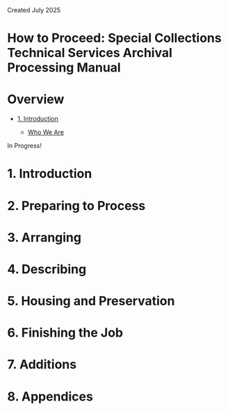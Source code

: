 Created July 2025

# How to Proceed: Special Collections Technical Services Archival Processing Manual

# Overview

  - [1. Introduction](#introduction)
    
    - [Who We Are](#who-we-are)

In Progress!

# 1. Introduction

# 2. Preparing to Process

# 3. Arranging

# 4. Describing

# 5. Housing and Preservation

# 6. Finishing the Job 

# 7. Additions

# 8. Appendices





